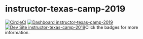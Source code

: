 # instructor-texas-camp-2019

[![CircleCI](https://circleci.com/gh/pantheon-training-org/instructor-texas-camp-2019.svg?style=shield)](https://circleci.com/gh/pantheon-training-org/instructor-texas-camp-2019)
[![Dashboard instructor-texas-camp-2019](https://img.shields.io/badge/dashboard-instructor_texas_camp_2019-yellow.svg)](https://dashboard.pantheon.io/sites/65ad068f-7d7b-4883-8359-7429d012cdb1#dev/code)
[![Dev Site instructor-texas-camp-2019](https://img.shields.io/badge/site-instructor_texas_camp_2019-blue.svg)](http://dev-instructor-texas-camp-2019.pantheonsite.io/)Click the badges for more information.
